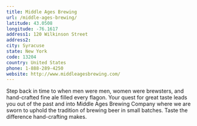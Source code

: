 ```yaml
---
title: Middle Ages Brewing
url: /middle-ages-brewing/
latitude: 43.0508
longitude: -76.1617
address1: 120 Wilkinson Street
address2: 
city: Syracuse
state: New York
code: 13204
country: United States
phone: 1-888-289-4250
website: http://www.middleagesbrewing.com/
---
```

Step back in time to when men were men, women were brewsters, and hand-crafted fine ale filled every flagon. Your quest for great taste leads you out of the past and into Middle Ages Brewing Company where we are sworn to uphold the tradition of brewing beer in small batches. Taste the difference hand-crafting makes.
